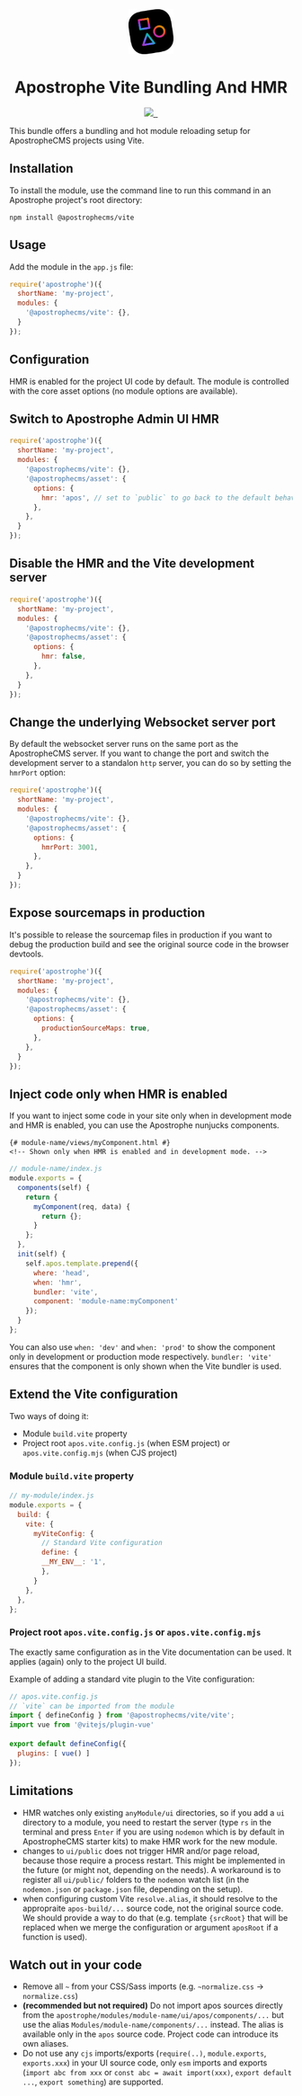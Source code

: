 
<div align="center">
  <img src="https://raw.githubusercontent.com/apostrophecms/apostrophe/main/logo.svg" alt="ApostropheCMS logo" width="80" height="80">

  <h1>Apostrophe Vite Bundling And HMR</h1>
  <p>
    <a aria-label="Apostrophe logo" href="https://docs.apostrophecms.org">
      <img src="https://img.shields.io/badge/MADE%20FOR%20ApostropheCMS-000000.svg?style=for-the-badge&logo=Apostrophe&labelColor=6516dd">
    </a>
    <a aria-label="Join the community on Discord" href="http://chat.apostrophecms.org">
      <img alt="" src="https://img.shields.io/discord/517772094482677790?color=5865f2&label=Join%20the%20Discord&logo=discord&logoColor=fff&labelColor=000&style=for-the-badge&logoWidth=20">
    </a>
    <a aria-label="License" href="https://github.com/apostrophecms/vite/blob/main/LICENSE.md">
      <img alt="" src="https://img.shields.io/static/v1?style=for-the-badge&labelColor=000000&label=License&message=MIT&color=3DA639">
    </a>
  </p>
</div>

This bundle offers a bundling and hot module reloading setup for ApostropheCMS projects using Vite.

## Installation

To install the module, use the command line to run this command in an Apostrophe project's root directory:

```
npm install @apostrophecms/vite
```

## Usage

Add the module in the `app.js` file:

```javascript
require('apostrophe')({
  shortName: 'my-project',
  modules: {
    '@apostrophecms/vite': {},
  }
});
```

## Configuration

HMR is enabled for the project UI code by default. The module is controlled with the core asset options (no module options are available).

## Switch to Apostrophe Admin UI HMR

```javascript
require('apostrophe')({
  shortName: 'my-project',
  modules: {
    '@apostrophecms/vite': {},
    '@apostrophecms/asset': {
      options: {
        hmr: 'apos', // set to `public` to go back to the default behavior
      },
    },
  }
});
```

## Disable the HMR and the Vite development server

```javascript
require('apostrophe')({
  shortName: 'my-project',
  modules: {
    '@apostrophecms/vite': {},
    '@apostrophecms/asset': {
      options: {
        hmr: false,
      },
    },
  }
});
```

## Change the underlying Websocket server port

By default the websocket server runs on the same port as the ApostropheCMS server. If you want to change the port and switch the development server to a standalon `http` server, you can do so by setting the `hmrPort` option:

```javascript
require('apostrophe')({
  shortName: 'my-project',
  modules: {
    '@apostrophecms/vite': {},
    '@apostrophecms/asset': {
      options: {
        hmrPort: 3001,
      },
    },
  }
});
```

## Expose sourcemaps in production

It's possible to release the sourcemap files in production if you want to debug the production build and see the original source code in the browser devtools.

```javascript
require('apostrophe')({
  shortName: 'my-project',
  modules: {
    '@apostrophecms/vite': {},
    '@apostrophecms/asset': {
      options: {
        productionSourceMaps: true,
      },
    },
  }
});
```

## Inject code only when HMR is enabled

If you want to inject some code in your site only when in development mode and HMR is enabled, you can use the Apostrophe nunjucks components. 

```njk
{# module-name/views/myComponent.html #}
<!-- Shown only when HMR is enabled and in development mode. -->
```

```js
// module-name/index.js
module.exports = {
  components(self) {
    return {
      myComponent(req, data) {
        return {};
      }
    };
  },
  init(self) {
    self.apos.template.prepend({
      where: 'head',
      when: 'hmr',
      bundler: 'vite',
      component: 'module-name:myComponent'
    });
  }
};
```
You can also use `when: 'dev'` and `when: 'prod'` to show the component only in development or production mode respectively. `bundler: 'vite'` ensures that the component is only shown when the Vite bundler is used.

## Extend the Vite configuration

Two ways of doing it:
- Module `build.vite` property
- Project root `apos.vite.config.js` (when ESM project) or `apos.vite.config.mjs` (when CJS project)

### Module `build.vite` property

```javascript
// my-module/index.js
module.exports = {
  build: {
    vite: {
      myViteConfig: {
        // Standard Vite configuration
        define: {
        __MY_ENV__: '1',
        },
      }
    },
  },
};
```

### Project root `apos.vite.config.js` or `apos.vite.config.mjs`

The exactly same configuration as in the Vite documentation can be used. It applies (again) only to the project UI build. 

Example of adding a standard vite plugin to the Vite configuration:

```javascript
// apos.vite.config.js
// `vite` can be imported from the module
import { defineConfig } from '@apostrophecms/vite/vite';
import vue from '@vitejs/plugin-vue'

export default defineConfig({
  plugins: [ vue() ]
});
```

## Limitations

- HMR watches only existing `anyModule/ui` directories, so if you add a `ui` directory to a module, you need to restart the server (type `rs` in the terminal and press `Enter` if you are using `nodemon` which is by default in ApostropheCMS starter kits) to make HMR work for the new module.
- changes to `ui/public` does not trigger HMR and/or page reload, because those require a process restart. This might be implemented in the future (or might not, depending on the needs). A workaround is to register all `ui/public/` folders to the `nodemon` watch list (in the `nodemon.json` or `package.json` file, depending on the setup).
- when configuring custom Vite `resolve.alias`, it should resolve to the appropraite `apos-build/...` source code, not the original source code. We should provide a way to do that (e.g. template `{srcRoot}` that will be replaced when we merge the configuration or argument `aposRoot` if a function is used).

## Watch out in your code
- Remove all `~` from your CSS/Sass imports (e.g. `~normalize.css` -> `normalize.css`)
- **(recommended but not required)** Do not import apos sources directly from the `apostrophe/modules/module-name/ui/apos/components/...` but use the alias `Modules/module-name/components/...` instead. The alias is available only in the `apos` source code. Project code can introduce its own aliases.
- Do not use any `cjs` imports/exports (`require(..)`, `module.exports`, `exports.xxx`) in your UI source code, only `esm` imports and exports (`import abc from xxx` or `const abc = await import(xxx)`, `export default ...`, `export something`) are supported.
